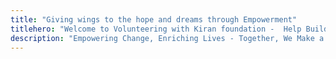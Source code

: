 ```yaml
---
title: "Giving wings to the hope and dreams through Empowerment"
titlehero: "Welcome to Volunteering with Kiran foundation -  Help Build a Brighter Future for India"
description: "Empowering Change, Enriching Lives - Together, We Make a Difference."
---
```

